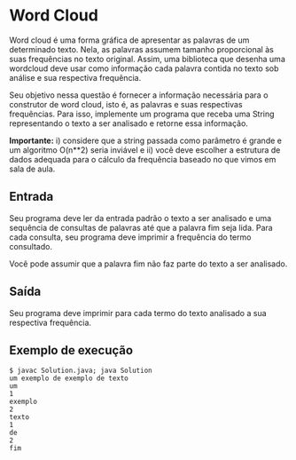 # Word Cloud

Word cloud é uma forma gráfica de apresentar as palavras de um determinado texto. Nela, as palavras assumem tamanho proporcional às suas frequências no texto original. Assim, uma biblioteca que desenha uma wordcloud deve usar como informação cada palavra contida no texto sob análise e sua respectiva frequência.

Seu objetivo nessa questão é fornecer a informação necessária para o construtor de word cloud, isto é, as palavras e suas respectivas frequências. Para isso, implemente um programa que receba uma String representando o texto a ser analisado e retorne essa informação.

**Importante:** i) considere que a string passada como parâmetro é grande e um algoritmo O(n**2) seria inviável e ii) você deve escolher a estrutura de dados adequada para o cálculo da frequência baseado no que vimos em sala de aula.

## Entrada

Seu programa deve ler da entrada padrão o texto a ser analisado e uma sequência de consultas de palavras até que a palavra fim seja lida. Para cada consulta, seu programa deve imprimir a frequência do termo consultado.

Você pode assumir que a palavra fim não faz parte do texto a ser analisado.

## Saída

Seu programa deve imprimir para cada termo do texto analisado a sua respectiva frequência.

## Exemplo de execução

	$ javac Solution.java; java Solution
	um exemplo de exemplo de texto
	um
	1
	exemplo
	2
	texto
	1
	de
	2
	fim